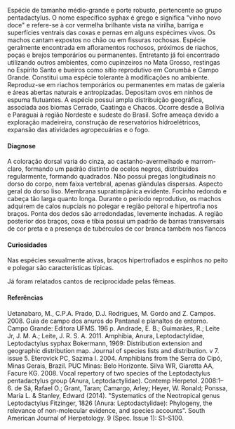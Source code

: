 ﻿Espécie de tamanho médio-grande e porte robusto, pertencente ao grupo pentadactylus. O nome específico syphax é grego e significa "vinho novo doce" e refere-se à cor vermelha brilhante vista na virilha, barriga e superfícies ventrais das coxas e pernas em alguns espécimes vivos. Os machos cantam expostos no chão ou em fissuras rochosas. Espécie geralmente encontrada em afloramentos rochosos, próximos de riachos, poças e brejos temporários ou permanentes. Entretanto já foi encontrado utilizando outros ambientes, como cupinzeiros no Mata Grosso, restingas no Espírito Santo e bueiros como sítio reprodutivo em Corumbá e Campo Grande. Constitui uma espécie tolerante à modificações no ambiente. Reproduz-se em riachos temporários ou permanentes em matas de galeria e áreas abertas naturais e antropizadas. Depositam ovos em ninhos de espuma flutuantes. A espécie possui ampla distribuição geográfica, associada aos biomas Cerrado, Caatinga e Chacos. Ocorre desde a Bolívia e Paraguai à região Nordeste e sudeste do Brasil. Sofre ameaça devido a exploração madeireira, construção de reservatórios hidroelétricos, expansão das atividades agropecuárias e o fogo.


#### Diagnose
A coloração dorsal varia do cinza, ao castanho-avermelhado e marrom-claro, formando um padrão distinto de ocelos negros, distribuídos regularmente, formando quadrados. Não possui pregas longitudinais no dorso do corpo, nem faixa vertebral, apenas glândulas dispersas. Aspecto geral do dorso liso. Membrana supratimpânica evidente. Focinho redondo e cabeça tão larga quanto longa. Durante o período reprodutivo, os machos adquirem de calos nupciais no polegar e região peitoral e hipertrofia nos braços. Ponta dos dedos são arredondadas, levemente inchadas. A região posterior dos braços, coxa e tíbia possui um padrão de barras transversais de cor preta e a presença de tubérculos de cor branca também nos flancos


#### Curiosidades
Nas espécies sexualmente ativas, braços hipertrofiados e espinhos no peito e polegar são características típicas.


Já foram relatados cantos de reciprocidade pelas fêmeas.


#### Referências
Uetanabaro, M., C.P.A. Prado, D.J. Rodrigues, M. Gordo and Z. Campos. 2008. Guia de campo dos anuros do Pantanal e planaltos de entorno. Campo Grande: Editora UFMS. 196 p.
Andrade, E. B.; Guimarães, R.; Leite Jr, J. M. A.; Leite, J. R. S. A. 2011. Amphibia, Anura, Leptodactylidae, Leptodactylus syphax Bokermann, 1969: Distribution extension and geographic distribution map. Journal of species lists and distribution. v 7. issue 5.
Eterovick PC, Sazima I. 2004. Amphibians from the Serra do Cipó, Minas Gerais, Brazil. PUC Minas: Belo Horizonte.
Silva WR, Giaretta AA, Facure KG. 2008. Vocal repertory of two species of the Leptodactylus pentadactylus group (Anura, Leptodactylidae). Contemp Herpetol. 2008:1–6.
de Sá, Rafael O.; Grant, Taran; Camargo, Arley; Heyer, W. Ronald; Ponssa, Maria L. & Stanley, Edward (2014). "Systematics of the Neotropical genus Leptodactylus Fitzinger, 1826 (Anura: Leptodactylidae): Phylogeny, the relevance of non-molecular evidence, and species accounts". South American Journal of Herpetology. 9 (Spec. Issue 1): S1–S100.